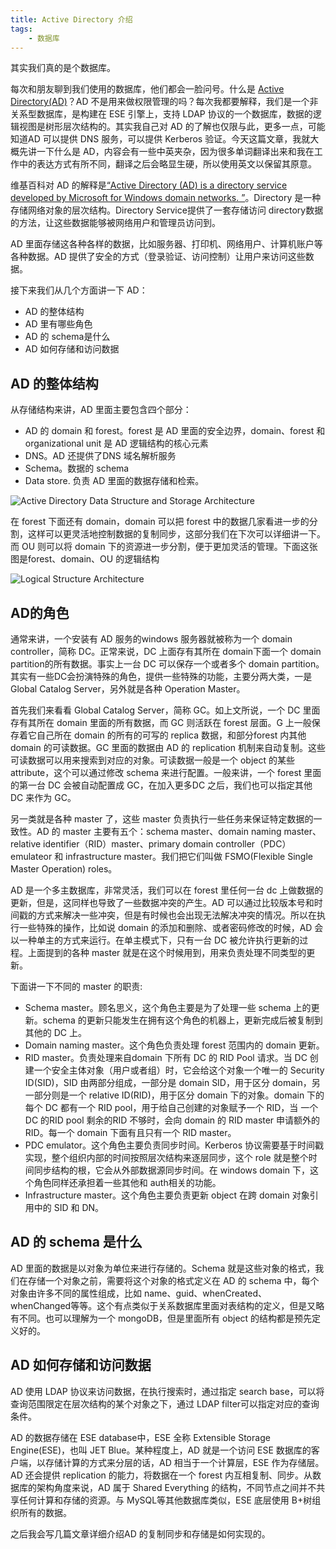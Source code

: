```yaml
---
title: Active Directory 介绍
tags:
    - 数据库
---
```


其实我们真的是个数据库。

<!-- more -->

每次和朋友聊到我们使用的数据库，他们都会一脸问号。什么是 [Active Directory(AD)](https://learn.microsoft.com/en-us/windows-server/identity/ad-ds/get-started/virtual-dc/active-directory-domain-services-overview)？AD 不是用来做权限管理的吗？每次我都要解释，我们是一个非关系型数据库，是构建在 ESE 引擎上，支持 LDAP 协议的一个数据库，数据的逻辑视图是树形层次结构的。其实我自己对 AD 的了解也仅限与此，更多一点，可能知道AD 可以提供 DNS 服务，可以提供 Kerberos 验证。今天这篇文章，我就大概先讲一下什么是 AD，内容会有一些中英夹杂，因为很多单词翻译出来和我在工作中的表达方式有所不同，翻译之后会略显生硬，所以使用英文以保留其原意。

维基百科对 AD 的解释是[“Active Directory (AD) is a directory service developed by Microsoft for Windows domain networks. ”](https://en.wikipedia.org/wiki/Active_Directory)。Directory 是一种存储网络对象的层次结构。Directory Service提供了一套存储访问 directory数据的方法，让这些数据能够被网络用户和管理员访问到。

AD 里面存储这各种各样的数据，比如服务器、打印机、网络用户、计算机账户等各种数据。AD 提供了安全的方式（登录验证、访问控制）让用户来访问这些数据。

接下来我们从几个方面讲一下 AD：

- AD 的整体结构
- AD 里有哪些角色
- AD 的 schema是什么
- AD 如何存储和访问数据

## AD 的整体结构

从存储结构来讲，AD 里面主要包含四个部分：

- AD 的 domain 和 forest。forest 是 AD 里面的安全边界，domain、forest 和 organizational unit 是 AD 逻辑结构的核心元素
- DNS。AD 还提供了DNS 域名解析服务
- Schema。数据的 schema
- Data store. 负责 AD 里面的数据存储和检索。

![Active Directory Data Structure and Storage Architecture](https://learn.microsoft.com/en-us/previous-versions/windows/it-pro/windows-server-2003/images/cc759186.ccf65c10-edb1-4a3a-ad87-38775ee43b8a(ws.10).gif)

在 forest 下面还有 domain，domain 可以把 forest 中的数据几家看进一步的分割，这样可以更灵活地控制数据的复制同步，这部分我们在下次可以详细讲一下。而 OU 则可以将 domain 下的资源进一步分割，便于更加灵活的管理。下面这张图是forest、domain、OU 的逻辑结构

![Logical Structure Architecture](https://learn.microsoft.com/en-us/previous-versions/windows/it-pro/windows-server-2003/image2s/cc759186.a55b8656-0958-4681-88bd-86a6f27a4451(ws.10).gif)

## AD的角色
通常来讲，一个安装有 AD 服务的windows 服务器就被称为一个 domain controller，简称 DC。正常来说，DC 上面存有其所在 domain下面一个 domain partition的所有数据。事实上一台 DC 可以保存一个或者多个 domain partition。其实有一些DC会扮演特殊的角色，提供一些特殊的功能，主要分两大类，一是 Global Catalog Server，另外就是各种 Operation Master。

首先我们来看看 Global Catalog Server，简称 GC。如上文所说，一个 DC 里面存有其所在 domain 里面的所有数据，而 GC 则活跃在 forest 层面。G 上一般保存着它自己所在 domain 的所有的可写的 replica 数据，和部分forest 内其他 domain 的可读数据。GC 里面的数据由 AD 的 replication 机制来自动复制。这些可读数据可以用来搜索到对应的对象。可读数据一般是一个 object 的某些 attribute，这个可以通过修改 schema 来进行配置。一般来讲，一个 forest 里面的第一台 DC 会被自动配置成 GC，在加入更多DC 之后，我们也可以指定其他 DC 来作为 GC。

另一类就是各种 master 了，这些 master 负责执行一些任务来保证特定数据的一致性。AD 的 master 主要有五个：schema master、domain naming master、relative identifier（RID）master、primary domain controller（PDC）emulateor 和 infrastructure master。我们把它们叫做 FSMO(Flexible Single Master Operation) roles。

AD 是一个多主数据库，非常灵活，我们可以在 forest 里任何一台 dc 上做数据的更新，但是，这同样也导致了一些数据冲突的产生。AD 可以通过比较版本号和时间戳的方式来解决一些冲突，但是有时候也会出现无法解决冲突的情况。所以在执行一些特殊的操作，比如说 domain 的添加和删除、或者密码修改的时候，AD 会以一种单主的方式来运行。在单主模式下，只有一台 DC 被允许执行更新的过程。上面提到的各种 master 就是在这个时候用到，用来负责处理不同类型的更新。

下面讲一下不同的 master 的职责:

- Schema master。顾名思义，这个角色主要是为了处理一些 schema 上的更新。schema 的更新只能发生在拥有这个角色的机器上，更新完成后被复制到其他的 DC 上。
- Domain naming master。这个角色负责处理 forest 范围内的 domain 更新。
- RID master。负责处理来自domain 下所有 DC 的 RID Pool 请求。当 DC 创建一个安全主体对象（用户或者组）时，它会给这个对象一个唯一的 Security ID(SID)，SID 由两部分组成，一部分是 domain SID，用于区分 domain，另一部分则是一个 relative ID(RID)，用于区分 domain 下的对象。domain 下的每个 DC 都有一个 RID pool，用于给自己创建的对象赋予一个 RID，当 一个 DC 的RID pool 剩余的RID 不够时，会向 domain 的 RID master 申请额外的 RID。每一个 domain 下面有且只有一个 RID master。
- PDC emulator。这个角色主要负责同步时间。Kerberos 协议需要基于时间戳实现，整个组织内部的时间按照层次结构来逐层同步，这个 role 就是整个时间同步结构的根，它会从外部数据源同步时间。在 windows domain 下，这个角色同样还承担着一些其他和 auth相关的功能。
- Infrastructure master。这个角色主要负责更新 object 在跨 domain 对象引用中的 SID 和 DN。

## AD 的 schema 是什么
AD 里面的数据是以对象为单位来进行存储的。Schema 就是这些对象的格式，我们在存储一个对象之前，需要将这个对象的格式定义在 AD 的 schema 中，每个对象由许多不同的属性组成，比如 name、guid、whenCreated、whenChanged等等。这个有点类似于关系数据库里面对表结构的定义，但是又略有不同。也可以理解为一个 mongoDB，但是里面所有 object 的结构都是预先定义好的。

## AD 如何存储和访问数据
AD 使用 LDAP 协议来访问数据，在执行搜索时，通过指定 search base，可以将查询范围限定在层次结构的某个对象之下，通过 LDAP filter可以指定对应的查询条件。

AD 的数据存储在 ESE database中，ESE 全称 Extensible Storage Engine(ESE)，也叫 JET Blue。某种程度上，AD 就是一个访问 ESE 数据库的客户端，以存储计算的方式来分层的话，AD 相当于一个计算层，ESE 作为存储层。AD 还会提供 replication 的能力，将数据在一个 forest 内互相复制、同步。从数据库的架构角度来说，AD 属于 Shared Everything 的结构，不同节点之间并不共享任何计算和存储的资源。与 MySQL等其他数据库类似，ESE 底层使用 B+树组织所有的数据。

之后我会写几篇文章详细介绍AD 的复制同步和存储是如何实现的。